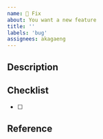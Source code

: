 ```yaml
---
name: 🔧 Fix
about: You want a new feature
title: ''
labels: 'bug'
assignees: akagaeng
---
```


## Description

<!-- 이슈 사항에 대해서 상세히 설명을 적어 주세요 -->

## Checklist

- [ ] 

## Reference

<!-- 이슈와 관련하여 참고가 될만한 URL 등을 추가해 주세요 -->